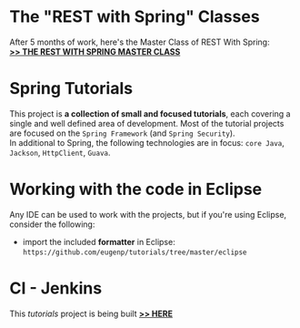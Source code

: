
The "REST with Spring" Classes
==============================
After 5 months of work, here's the Master Class of REST With Spring: <br/>
**[>> THE REST WITH SPRING MASTER CLASS](http://www.baeldung.com/rest-with-spring-course?utm_source=github&utm_medium=social&utm_content=tutorials&utm_campaign=rws#master-class)**


Spring Tutorials
================

This project is **a collection of small and focused tutorials**, each covering a single and well defined area of development. 
Most of the tutorial projects are focused on the `Spring Framework` (and `Spring Security`).  
In additional to Spring, the following technologies are in focus: `core Java`, `Jackson`, `HttpClient`, `Guava`. 


Working with the code in Eclipse
================================
Any IDE can be used to work with the projects, but if you're using Eclipse, consider the following: 

- import the included **formatter** in Eclipse: 
`https://github.com/eugenp/tutorials/tree/master/eclipse`


CI - Jenkins
================================
This _tutorials_ project is being built **[>> HERE](https://rest-security.ci.cloudbees.com/job/tutorials-unit/)**
